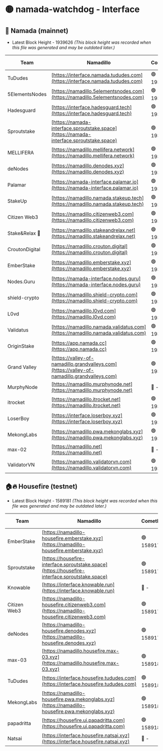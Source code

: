 # 🟡 namada-watchdog - Interface

## 🚀 Namada (mainnet)
- Latest Block Height - 1939626 *(This block height was recorded when this file was generated and may be outdated later.)*

| Team | Namadillo | CometBFT | Indexer | MASP Indexer |
|-|-|-|-|-|
| TuDudes | [https://interface.namada.tududes.com](https://interface.namada.tududes.com) | 🟢 1939605 | 🟢 1939605 | 🟢 1939605 |
| 5ElementsNodes | [https://namadillo.5elementsnodes.com](https://namadillo.5elementsnodes.com) | 🟢 1939606 | 🟢 1939606 | 🟢 1939605 |
| Hadesguard | [https://interface.hadesguard.tech](https://interface.hadesguard.tech) | 🟢 1939606 | 🟢 1939606 | 🟢 1939606 |
| Sproutstake | [https://namada-interface.sproutstake.space](https://namada-interface.sproutstake.space) | 🟢 1939607 | 🟢 1939607 | 🟢 1939607 |
| MELLIFERA | [https://namadillo.mellifera.network](https://namadillo.mellifera.network) | 🟢 1939608 | 🟢 1939608 | 🟢 1939608 |
| deNodes | [https://namadillo.denodes.xyz](https://namadillo.denodes.xyz) | 🟢 1939609 | 🟢 1939609 | 🟢 1939609 |
| Palamar | [https://namada-interface.palamar.io](https://namada-interface.palamar.io) | 🟢 1939610 | 🟢 1939610 | 🟢 1939610 |
| StakeUp | [https://namadillo.namada.stakeup.tech](https://namadillo.namada.stakeup.tech) | 🟢 1939610 | 🟢 1939610 | 🟢 1939610 |
| Citizen Web3 | [https://namadillo.citizenweb3.com](https://namadillo.citizenweb3.com) | 🟢 1939611 | 🟢 1939611 | 🟢 1939611 |
| Stake&Relax 🦥 | [https://namadillo.stakeandrelax.net](https://namadillo.stakeandrelax.net) | 🟢 1939612 | 🟢 1939611 | 🟢 1939612 |
| CroutonDigital | [https://namadillo.crouton.digital](https://namadillo.crouton.digital) | 🟢 1939612 | 🔴 - | 🟢 1939613 |
| EmberStake | [https://namadillo.emberstake.xyz](https://namadillo.emberstake.xyz) | 🟢 1939613 | 🟢 1939613 | 🟢 1939613 |
| Nodes.Guru | [https://namada-interface.nodes.guru](https://namada-interface.nodes.guru) | 🟢 1939614 | 🟢 1939614 | 🟢 1939614 |
| shield-crypto | [https://namadillo.shield-crypto.com](https://namadillo.shield-crypto.com) | 🟢 1939615 | 🟢 1939614 | 🟢 1939614 |
| L0vd | [https://namadillo.l0vd.com](https://namadillo.l0vd.com) | 🟢 1939615 | 🔴 1889999 | 🟢 1939615 |
| Validatus | [https://namadillo.namada.validatus.com](https://namadillo.namada.validatus.com) | 🟢 1939616 | 🟢 1939616 | 🔴 1853175 |
| OriginStake | [https://app.namada.cc](https://app.namada.cc) | 🟢 1939617 | 🟢 1939617 | 🟢 1939617 |
| Grand Valley | [https://valley-of-namadillo.grandvalleys.com](https://valley-of-namadillo.grandvalleys.com) | 🟢 1939617 | 🟢 1939617 | 🟢 1939616 |
| MurphyNode | [https://namadillo.murphynode.net](https://namadillo.murphynode.net) | 🔴 - | 🔴 - | 🔴 - |
| itrocket | [https://namadillo.itrocket.net](https://namadillo.itrocket.net) | 🟢 1939623 | 🟢 1939623 | 🟢 1939622 |
| LoserBoy | [https://interface.loserboy.xyz](https://interface.loserboy.xyz) | 🟢 1939623 | 🟢 1939623 | 🟢 1939623 |
| MekongLabs | [https://namadillo.pwa.mekonglabs.xyz](https://namadillo.pwa.mekonglabs.xyz) | 🟢 1939624 | 🟢 1939623 | 🟢 1939623 |
| max-02 | [https://namadillo.net](https://namadillo.net) | 🔴 - | 🔴 - | 🔴 - |
| ValidatorVN | [https://namadillo.validatorvn.com](https://namadillo.validatorvn.com) | 🟢 1939626 | 🟢 1939626 | 🟢 1939625 |

## 🏠🔥 Housefire (testnet)
- Latest Block Height - 1589181 *(This block height was recorded when this file was generated and may be outdated later.)*

| Team | Namadillo | CometBFT | Indexer | MASP Indexer |
|-|-|-|-|-|
| EmberStake | [https://namadillo-housefire.emberstake.xyz](https://namadillo-housefire.emberstake.xyz) | 🟢 1589176 | 🟢 1589176 | 🟢 1589176 |
| Sproutstake | [https://housefire-interface.sproutstake.space](https://housefire-interface.sproutstake.space) | 🟢 1589176 | 🟢 1589176 | 🟢 1589176 |
| Knowable | [https://interface.knowable.run](https://interface.knowable.run) | 🔴 - | 🔴 - | 🔴 - |
| Citizen Web3 | [https://namadillo-housefire.citizenweb3.com](https://namadillo-housefire.citizenweb3.com) | 🟢 1589179 | 🟢 1589179 | 🔴 464026 |
| deNodes | [https://namadillo-housefire.denodes.xyz](https://namadillo-housefire.denodes.xyz) | 🟢 1589179 | 🔴 1585731 | 🟢 1589179 |
| max-03 | [https://namadillo.housefire.max-03.xyz](https://namadillo.housefire.max-03.xyz) | 🟢 1589180 | 🟢 1589180 | 🟢 1589180 |
| TuDudes | [https://interface.housefire.tududes.com](https://interface.housefire.tududes.com) | 🟢 1589180 | 🟢 1589180 | 🟢 1589180 |
| MekongLabs | [https://namadillo-housefire.pwa.mekonglabs.xyz](https://namadillo-housefire.pwa.mekonglabs.xyz) | 🟢 1589180 | 🟢 1589180 | 🟢 1589180 |
| papadritta | [https://housefire.ui.papadritta.com](https://housefire.ui.papadritta.com) | 🟢 1589181 | 🟢 1589181 | 🟢 1589181 |
| Natsai | [https://interface.housefire.natsai.xyz](https://interface.housefire.natsai.xyz) | 🔴 - | 🔴 - | 🔴 - |

